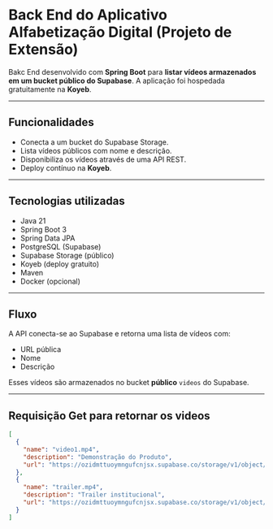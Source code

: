 
#  Back End do Aplicativo Alfabetização Digital (Projeto de Extensão)

Bakc End desenvolvido com **Spring Boot** para **listar vídeos armazenados em um bucket público do Supabase**. A aplicação foi hospedada gratuitamente na **Koyeb**.

---

## Funcionalidades

-  Conecta a um bucket do Supabase Storage.
-  Lista vídeos públicos com nome e descrição.
-  Disponibiliza os vídeos através de uma API REST.
-  Deploy contínuo na **Koyeb**.

---

## Tecnologias utilizadas

- Java 21  
- Spring Boot 3  
- Spring Data JPA  
- PostgreSQL (Supabase)  
- Supabase Storage (público)  
- Koyeb (deploy gratuito)  
- Maven  
- Docker (opcional)

---

## Fluxo

A API conecta-se ao Supabase e retorna uma lista de vídeos com:
- URL pública  
- Nome  
- Descrição  

Esses vídeos são armazenados no bucket **público** `videos` do Supabase.

---


##  Requisição Get para retornar os videos

```json
[
  {
    "name": "video1.mp4",
    "description": "Demonstração do Produto",
    "url": "https://ozidmttuoymngufcnjsx.supabase.co/storage/v1/object/public/videos/video1.mp4"
  },
  {
    "name": "trailer.mp4",
    "description": "Trailer institucional",
    "url": "https://ozidmttuoymngufcnjsx.supabase.co/storage/v1/object/public/videos/trailer.mp4"
  }
]
```
